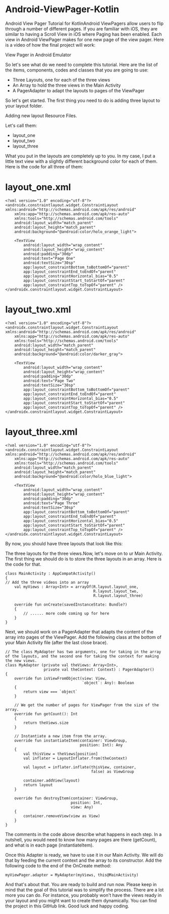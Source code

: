 # Android-ViewPager-Kotlin
Android View Pager Tutorial for KotlinAndroid ViewPagers allow users to flip through a number of different pages. If you are familiar with iOS, they are similar to having a Scroll View in iOS where Paging has been enabled. Each view in Android ViewPager makes for one new page of the view pager. Here is a video of how the final project will work:


View Pager in Android Emulator

So let's see what do we need to complete this tutorial. Here are the list  of the items, components, codes and classes that you are going to use:

* Three Layouts, one for each of the three views
* An Array to hold the three views in the Main Activity
* A PagerAdapter to adapt the layouts to pages of the ViewPager

So let's get started. The first thing you need to do is adding three layout to your layout folder.

Adding new layout Resource Files.

Let's call them:
* layout_one
* layout_two
* layout_three

What  you put in the layouts are completely up to you. In my case, I put a  little text view with a slightly different background color for each of  them. Here is the code for all three of them:



# layout_one.xml
```
<?xml version="1.0" encoding="utf-8"?>
<androidx.constraintlayout.widget.ConstraintLayout xmlns:android="http://schemas.android.com/apk/res/android"
    xmlns:app="http://schemas.android.com/apk/res-auto"
    xmlns:tools="http://schemas.android.com/tools"
    android:layout_width="match_parent"
    android:layout_height="match_parent"
    android:background="@android:color/holo_orange_light">

    <TextView
        android:layout_width="wrap_content"
        android:layout_height="wrap_content"
        android:padding="30dp"
        android:text="Page One"
        android:textSize="30sp"
        app:layout_constraintBottom_toBottomOf="parent"
        app:layout_constraintEnd_toEndOf="parent"
        app:layout_constraintHorizontal_bias="0.5"
        app:layout_constraintStart_toStartOf="parent"
        app:layout_constraintTop_toTopOf="parent" />
</androidx.constraintlayout.widget.ConstraintLayout>
```

# layout_two.xml
```
<?xml version="1.0" encoding="utf-8"?>
<androidx.constraintlayout.widget.ConstraintLayout xmlns:android="http://schemas.android.com/apk/res/android"
    xmlns:app="http://schemas.android.com/apk/res-auto"
    xmlns:tools="http://schemas.android.com/tools"
    android:layout_width="match_parent"
    android:layout_height="match_parent"
    android:background="@android:color/darker_gray">

    <TextView
        android:layout_width="wrap_content"
        android:layout_height="wrap_content"
        android:padding="30dp"
        android:text="Page Two"
        android:textSize="30sp"
        app:layout_constraintBottom_toBottomOf="parent"
        app:layout_constraintEnd_toEndOf="parent"
        app:layout_constraintHorizontal_bias="0.5"
        app:layout_constraintStart_toStartOf="parent"
        app:layout_constraintTop_toTopOf="parent" />
</androidx.constraintlayout.widget.ConstraintLayout>
```

# layout_three.xml
```
<?xml version="1.0" encoding="utf-8"?>
<androidx.constraintlayout.widget.ConstraintLayout xmlns:android="http://schemas.android.com/apk/res/android"
    xmlns:app="http://schemas.android.com/apk/res-auto"
    xmlns:tools="http://schemas.android.com/tools"
    android:layout_width="match_parent"
    android:layout_height="match_parent"
    android:background="@android:color/holo_blue_light">

    <TextView
        android:layout_width="wrap_content"
        android:layout_height="wrap_content"
        android:padding="30dp"
        android:text="Page Three"
        android:textSize="30sp"
        app:layout_constraintBottom_toBottomOf="parent"
        app:layout_constraintEnd_toEndOf="parent"
        app:layout_constraintHorizontal_bias="0.5"
        app:layout_constraintStart_toStartOf="parent"
        app:layout_constraintTop_toTopOf="parent" />
</androidx.constraintlayout.widget.ConstraintLayout>
```

By now, you should have three layouts that look like this:


The three layouts for the three views.Now, let's move on to ur Main Activity. The first thing we should do is to store the three layouts in an array. Here is the code for that.

```
class MainActivity : AppCompatActivity()
{
// Add the three videos into an array 
    val myViews : Array<Int> = arrayOf(R.layout.layout_one,
                                       R.layout.layout_two,
                                       R.layout.layout_three)

    override fun onCreate(savedInstanceState: Bundle?)
    {
        // ...... more code coming up for here
    }
}
```

Next, we should work on a PagerAdapter that adapts the content of the array into pages of the ViewPager. Add the following class at the bottom of your Main Activity file (after the last close brace).
```
// The class MyAdapter has two arguments, one for taking in the array of the layouts, and the second one for taking the context for making the new views.
class MyAdapter (private val theViews: Array<Int>,
                 private val theContext: Context) : PagerAdapter()
{
    override fun isViewFromObject(view: View, 
                                  `object`: Any): Boolean
    {
        return view === `object`
    }

    // We get the number of pages for ViewPager from the size of the array.
    override fun getCount(): Int
    {
        return theViews.size
    }

    // Instantiate a new item from the array.
    override fun instantiateItem(container: ViewGroup,
                                 position: Int): Any
    {
        val thisView = theViews[position]
        val inflater = LayoutInflater.from(theContext)

        val layout = inflater.inflate(thisView, container, 
                                      false) as ViewGroup

        container.addView(layout)
        return layout
    }

    override fun destroyItem(container: ViewGroup, 
                             position: Int, 
                             view: Any)
    {
        container.removeView(view as View)
    }
}
```

The comments in the code above describe what happens in each step. In a nutshell, you would need to know how many pages are there (getCount), and what is in each page (instantiateItem). 

Once this Adapter is ready, we have to use it in our Main Activity. We will do that by feeding the current context and the array to its constructor. Add the following code to the end of the OnCreate method:

```
myViewPager.adapter = MyAdapter(myViews, this@MainActivity)
```

And that's about that. You are ready to build and run now. Please keep in mind that the goal of this tutorial was to simplify the process. There are a lot more you can do. For instance, you probably won't have the views ready in your layout and you might want to create them dynamically.
You can find the project in this GitHub link.
Good luck and happy coding.
